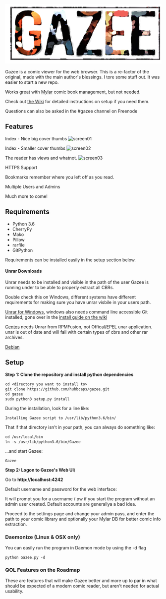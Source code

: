 ![Gazee](/public/images/logo.png)

Gazee is a comic viewer for the web browser.  This is a re-factor of the
original, made with the main author's blessings.  I tore some stuff out.  It
was easier to start a new repo.

Works great with [Mylar](https://github.com/evilhero/mylar) comic book management, but not needed.

Check out [the Wiki](https://github.com/hubbcaps/gazee/wiki) for detailed instructions on setup if you need them.

Questions can also be asked in the #gazee channel on Freenode

## Features

Index - Nice big cover thumbs
![screen01](https://32images.com/i/eaisme33.jpg)

Index - Smaller cover thumbs
![screen02](https://32images.com/i/sea3aeag.jpg)

The reader has views and whatnot.
![screen03](https://32images.com/i/gag3ssg2.jpg)

HTTPS Support

Bookmarks remember where you left off as you read.

Multiple Users and Admins

Much more to come!

## Requirements
* Python 3.6
* CherryPy
* Mako
* Pillow
* rarfile
* GitPython

Requirements can be installed easily in the setup section below.

#### Unrar Downloads

Unrar needs to be installed and visible in the path of the user Gazee is running under to be able to properly extract all CBRs.

Double check this on Windows, different systems have different requirements for making sure you have unrar visbile in your users path.

[Unrar for Windows](http://www.rarlab.com/rar_add.htm), windows also needs command line accessible Git installed, gone over in the [install guide on the wiki](https://github.com/hubbcaps/gazee/wiki/Windows-Install-Guide)

[Centos](https://www.rpmfind.net/linux/rpm2html/search.php?query=unrar) needs Unrar from RPMFusion, not Offical/EPEL unar application. unar is out of date and will fail with certain types of cbrs and other rar archives.

[Debian](https://packages.debian.org/jessie/unrar)

## Setup

**Step 1: Clone the repository and install python dependencies**

    cd <directory you want to install to>
    git clone https://github.com/hubbcaps/gazee.git
    cd gazee
    sudo python3 setup.py install
    
During the installation, look for a line like:

    Installing Gazee script to /usr/lib/python3.6/bin/

That if that directory isn't in your path, you can always do something like:

    cd /usr/local/bin
    ln -s /usr/lib/python3.6/bin/Gazee

...and start Gazee:

    Gazee

**Step 2: Logon to Gazee's Web UI**)

  Go to **http://localhost:4242**
  
  Default username and password for the web interface:

It will prompt you for a username / pw if you start the program without an
admin user created.  Default accounts are generallya a bad idea.
  
  Proceed to the settings page and change your admin pass, and enter the path to your comic library   and optionally your Mylar DB for better comic info extraction.

### Daemonize (Linux & OSX only)

You can easily run the program in Daemon mode by using the -d flag

    python Gazee.py -d

### QOL Features on the Roadmap

These are features that will make Gazee better and more up to par in what should be expected of a modern comic reader, but aren't needed for actual usability.

